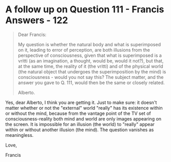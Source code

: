 # A follow up on Question 111 - Francis Answers - 122

>Dear Francis:
>
>My question is whether the natural body and what is superimposed on it, leading to error of perception, are both illusions from the perspective of consciousness, given that what is superimposed is a vritti (as an imagination, a thought, would be, would it not?), but that, at the same time, the reality of it (the vritti) and of the physical world (the natural object that undergoes the superimposition by the mind) is consciousness - would you not say this? The subject matter, and the answer you gave to Q. 111, would then be the same or closely related.
>
>Alberto.

Yes, dear Alberto, I think you are getting it. Just to make sure: it doesn't matter whether or not the "external" world "really" has its existence within or without the mind, because from the vantage point of the TV set of consciousness-reality both mind and world are only images appearing on the screen. It is impossible for an illusion (the world) to "really" appear within or without another illusion (the mind). The question vanishes as meaningless.

Love,

Francis

